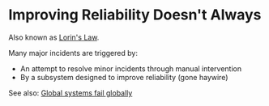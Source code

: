 # Improving Reliability Doesn't Always

Also known as [Lorin's Law](https://surfingcomplexity.blog/2017/06/24/a-conjecture-on-why-reliable-systems-fail/).

Many major incidents are triggered by:
* An attempt to resolve minor incidents through manual intervention
* By a subsystem designed to improve reliability (gone haywire)

See also: [Global systems fail globally](global_systems_fail_globally.md)
